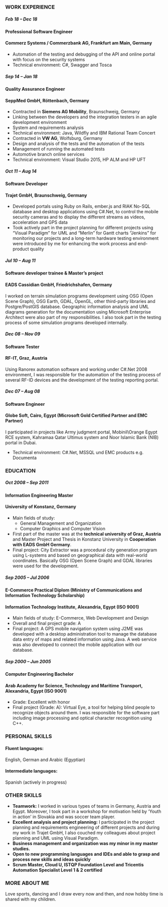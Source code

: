 ### WORK EXPERIENCE
##### Feb 18 – Dec 18
#### Professional Software Engineer
#### Commerz Systems / Commerzbank AG, Frankfurt am Main, Germany
* Automation of the testing and debugging of the API and online portal with focus on the security systems
* Technical environment: C#, Swagger and Tosca
##### Sep 14 – Jan 18
#### Quality Assurance Engineer
#### SeppMed GmbH, Röttenbach, Germany
* Contracted in **Siemens AG Mobility**, Braunschweig, Germany
* Linking between the developers and the integration testers in an agile development environment
* System and requirements analysis
* Technical environment: Java, Wildfly and IBM Rational Team Concert
* Contracted in **VW AG**, Wolfsburg, Germany
* Design and analysis of the tests and the automation of the tests
* Management of running the automated tests
* Automotive branch online services
* Technical environment: Visual Studio 2015, HP ALM and HP UFT
##### Oct 11 – Aug 14
#### Software Developer
#### Trajet GmbH, Braunschweig, Germany
* Developed portals using Ruby on Rails, ember.js and RIAK No-SQL database and desktop applications using C#.Net, to control the mobile security cameras and to display the different streams as videos, acceleration and GPS data
* Took actively part in the project planning for different projects using “Visual Paradigm” for UML and “Merlin” for Gantt charts
“Jenkins” for monitoring our projects and a long-term hardware testing environment were introduced by me for enhancing the work process and end-product quality
##### Jul 10 – Aug 11
#### Software developer trainee & Master’s project
#### EADS Cassidian GmbH, Friedrichshafen, Germany
I worked on terrain simulation programs development using OSG (Open Scene Graph), OSG Earth, GDAL, OpenGL, other third-party libraries and Postgre/PostGIS database. Geographic information analysis and UML diagrams generation for the documentation using Microsoft Enterprise Architect were also part of my responsibilities. I also took part in the testing process of some simulation programs developed internally.
##### Dec 08 – Nov 09
#### Software Tester
#### RF-IT, Graz, Austria
Using Ranorex automation software and working under C#.Net 2008 environment, I was responsible for the automation of the testing process of several RF-ID devices and the development of the testing reporting portal.
##### Dec 07 – Aug 08
#### Software Engineer
#### Globe Soft, Cairo, Egypt (Microsoft Gold Certified Partner and EMC Partner)
I participated in projects like Army judgment portal, Mobinil\Orange Egypt RCE system, Kahramaa Qatar Ultimus system and Noor Islamic Bank (NIB) portal in Dubai.
* Technical environment: C#.Net, MSSQL und EMC products e.g. Documenta
### EDUCATION
##### Oct 2008 – Sep 2011
#### Information Engineering Master
#### University of Konstanz, Germany
* Main fields of study:
  * General Management and Organization
  * Computer Graphics and Computer Vision
* First part of the master was at the **technical university of Graz, Austria** and Master Project and Thesis in Konstanz University in **Cooperation with EADS GmbH Germany**.
* Final project: City Extractor was a procedural city generation program using L-systems and based on geographical data with real-world coordinates. Basically OSG (Open Scene Graph) and GDAL libraries were used for the development.
##### Sep 2005 – Jul 2006
#### E-Commerce Practical Diplom (Ministry of Communications and Information Technology Scholarship)
#### Information Technology Institute, Alexandria, Egypt (ISO 9001)
* Main fields of study: E-Commerce, Web Development and Design
* Overall and final project grade: A
* Final project: A GPS mobile navigation system using J2ME was developed with a desktop administration tool to manage the database data entry of maps and related information using Java. A web service was also developed to connect the mobile application with our database.
##### Sep 2000 – Jun 2005
#### Computer Engineering Bachelor
#### Arab Academy for Science, Technology and Maritime Transport, Alexandria, Egypt (ISO 9001)
* Grade: Excellent with honor
* Final project (Grade: A): Virtual Eye, a tool for helping blind people to recognize objects around them. I was responsible for the software part including image processing and optical character recognition using C++.
### PERSONAL SKILLS
#### Fluent languages: 
English, German and Arabic (Egyptian)
#### Intermediate languages:
Spanish (actively in progress)
### OTHER SKILLS
* **Teamwork:** I worked in various types of teams in Germany, Austria and Egypt. Moreover, I took part in a workshop for motivation held by ‘Youth in action’ in Slovakia and was soccer team player.
* **Excellent analysis and project planning:** I participated in the project planning and requirements engineering of different projects and during my work in Trajet GmbH, I also couched my colleagues about project planning and UML using Visual Paradigm.
* **Business management and organization was my minor in my master studies.**
* **Open to new programming languages and IDEs and able to grasp and process new skills and ideas quickly**
* **Scrum Master, Cloud U, ISTQP Foundation Level and Tricentis Automation Specialist Level 1 & 2 certified**
### MORE ABOUT ME
Love sports, dancing and I draw every now and then, and now hobby time is shared with my children.
